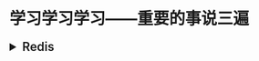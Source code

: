 # 学习学习学习——重要的事说三遍

<details>
<summary style="font-size: 1.5em;font-weight: 600;">Redis</summary>
<ul>
    <li><a href="./Redis/总结1-Redis数据类型和相关底层数据结构.md">总结 1-Redis 数据类型和相关底层数据结构</a></li>
    <li><a href="./Redis/总结2-Redis数据库持久化.md">总结2-Redis数据库持久化</a></li>
</ul>
</details>
